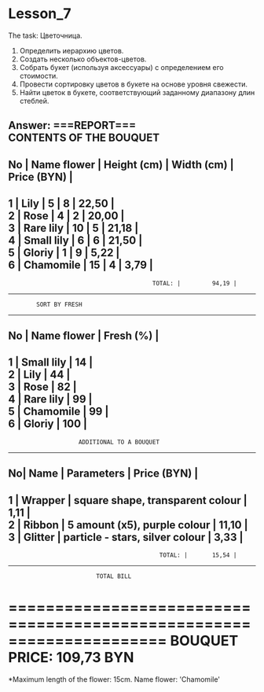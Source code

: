 # Lesson_7
The task:
Цветочница. 
1. Определить иерархию цветов. 
2. Создать несколько объектов-цветов. 
3. Собрать букет (используя аксессуары) с определением его стоимости. 
4. Провести сортировку цветов в букете на основе уровня свежести. 
5. Найти цветок в букете, соответствующий заданному диапазону длин стеблей. 

Answer:
                             ===REPORT===                       
                       CONTENTS OF THE BOUQUET                       
---------------------------------------------------------------------
 No |   Name flower |   Height (cm) |    Width (cm) |   Price (BYN) | 	 
---------------------------------------------------------------------
  1 |          Lily |             5 |             8 |         22,50 | 	 
  2 |          Rose |             4 |             2 |         20,00 | 	 
  3 |     Rare lily |            10 |             5 |         21,18 | 	 
  4 |    Small lily |             6 |             6 |         21,50 | 	 
  5 |        Gloriy |             1 |             9 |          5,22 | 	 
  6 |     Chamomile |            15 |             4 |          3,79 | 	 
---------------------------------------------------------------------
                                             TOTAL: |         94,19 | 	 
---------------------------------------------------------------------
            SORT BY FRESH            
-------------------------------------
 No |   Name flower |     Fresh (%) | 	 
-------------------------------------
  1 |    Small lily |            14 | 	 
  2 |          Lily |            44 | 	 
  3 |          Rose |            82 | 	 
  4 |     Rare lily |            99 | 	 
  5 |     Chamomile |            99 | 	 
  6 |        Gloriy |           100 | 	 
-------------------------------------
                        ADDITIONAL TO A BOUQUET                      
---------------------------------------------------------------------
  No|         Name |                       Parameters | Price (BYN) | 	 
---------------------------------------------------------------------
  1 |      Wrapper | square shape, transparent colour |        1,11 | 	 
  2 |       Ribbon |     5 amount (x5), purple colour |       11,10 | 	 
  3 |      Glitter |  particle - stars, silver colour |        3,33 | 	 
---------------------------------------------------------------------
                                               TOTAL: |       15,54 | 	 
---------------------------------------------------------------------

                             TOTAL BILL                              
=====================================================================
                                          BOUQUET PRICE: 109,73 BYN 	 
=====================================================================
*Maximum length of the flower: 15cm. 
 Name flower: 'Chamomile'

